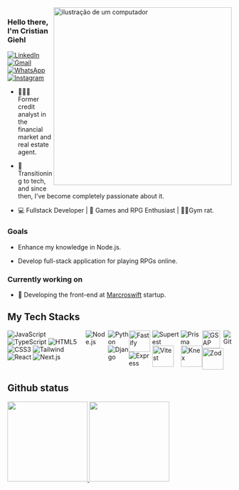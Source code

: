 <img src="https://raw.githubusercontent.com/MicaelliMedeiros/micaellimedeiros/master/image/computer-illustration.png" alt="ilustração de um computador" min-width="400px" max-width="400px" width="400px" align="right">

<h3>Hello there, I'm Cristian Giehl</h3>

<div>
  <a href="https://www.linkedin.com/in/cristian-giehl-5b3539b4/" title="LinkedIn" target="_blank">
    <img src="https://img.shields.io/badge/-Linkedin-0e76a8?style=flat-square&logo=Linkedin&logoColor=white&link=https://www.linkedin.com/in/cristian-giehl-5b3539b4/" alt="LinkedIn" />
  </a>  
  
  <a href="mailto:cristiangiehl@gmail.com" title="Gmail">
    <img src="https://img.shields.io/badge/-Gmail-FF0000?style=flat-square&labelColor=FF0000&logo=gmail&logoColor=white&link=mailto:cristiangiehl@gmail.com" alt="Gmail"/>
  </a>
  
  <a href="https://wa.me/5547991115903" title="WhatsApp" target="_blank">
    <img src="https://img.shields.io/badge/-WhatsApp-25d366?style=flat-square&labelColor=25d366&logo=whatsapp&logoColor=white&link=https://wa.me/5547991115903" alt="WhatsApp" />
  </a>
  
  <a href="https://www.instagram.com/cristian.giehl/" title="Instagram" target="_blank">
    <img src="https://img.shields.io/badge/-Instagram-DF0174?style=flat-square&labelColor=DF0174&logo=instagram&logoColor=white&link=https://www.instagram.com/cristian.giehl/" alt="Instagram" />
  </a>
</div>

<ul>
  <li>
    <p align="left"> 
      👨🏻‍💼 Former credit analyst in the financial market and real estate agent.
    </p>
  </li>
  <li>
    <p align="left"> 
      🤖 Transitioning to tech, and since then, I've become completely passionate about it.
    </p>
  </li>
    <li>
    <p align="left"> 
      💻 Fullstack Developer | 🎲 Games and RPG Enthusiast | 🏋🏻Gym rat.
    </p>
  </li>  
</ul>

<h3>Goals</h3>
<ul>
  <li>
    <p>
      Enhance my knowledge in Node.js.
    </p>
  </li>
  
  <li>
    <p>
      Develop full-stack application for playing RPGs online.
    </p>
  </li>
</ul>

<div>
  <h3>Currently working on</h3>
  <ul>
    <li>
      <p>
        🌱 Developing the front-end at <a href="https://www.linkedin.com/company/macroswift/about/" title="MacroSwift linkedin" target="_blank">Marcroswift</a>  startup.
      </p>
    </li>
    
  </ul>
    
</div>



## My Tech Stacks
<div style="display: flex;">  
  <div>
    <img src="https://img.icons8.com/?size=48&id=108784&format=png&color=000000" alt="JavaScript"/>
    <img src="https://img.icons8.com/color/48/000000/typescript.png" alt="TypeScript"/>
    <img src="https://img.icons8.com/color/48/000000/html-5.png" alt="HTML5"/>
    <img src="https://img.icons8.com/color/48/000000/css3.png" alt="CSS3"/>
    <img src="https://img.icons8.com/?size=48&id=x7XMNGh2vdqA&format=png&color=000000" alt="Tailwind"/>
    <img src="https://img.icons8.com/?size=48&id=NfbyHexzVEDk&format=png&color=000000" alt="React"/>
    <img src="https://img.icons8.com/color/48/ffffff/nextjs.png" alt="Next.js"/>  
  </div>

  <div>
    <img src="https://img.icons8.com/color/48/000000/nodejs.png" alt="Node.js"/>
  </div>

  <div>
    <img src="https://img.icons8.com/color/48/000000/python.png" alt="Python"/>
    <img src="https://img.icons8.com/color/48/000000/django.png" alt="Django"/>
  </div>
  
  <div>    
    <img src="https://cdn.jsdelivr.net/gh/devicons/devicon@latest/icons/fastify/fastify-original.svg" alt="Fastify" width="48px"/>
    <img src="https://img.icons8.com/color/50/000000/express-js.png" alt="Express"/>
  </div>
  
  <div>
    <img src="https://img.icons8.com/color/50/000000/test-tube.png" alt="Supertest"/>
    <img src="https://vitest.dev/logo-shadow.svg" width="48px" alt="Vitest"/>
  </div>
  
  <div>  
    <img src="https://img.icons8.com/?size=48&id=zJh5Gyrd6ZKu&format=png&color=000000" alt="Prisma"/>
    <img src="https://icon.icepanel.io/Technology/svg/Knex.js.svg" width="48px" alt="Knex"/>
  </div>

  <div>
    <img src="https://cdn.worldvectorlogo.com/logos/gsap-greensock.svg" width="40px" alt="GSAP"/>  
    <img src="https://zod.dev/logo.svg" width="48px" alt="Zod"/> 
  </div>

  <div>
    <img src="https://img.icons8.com/color/48/000000/git.png" alt="Git"/>
  </div>
</div>
  

## Github status
<div style="display: flex; align-items: center;">
  <a href="https://github.com/cristiangiehl1">
  <img height="180em" src="https://github-readme-stats.vercel.app/api/top-langs/?username=cristiangiehl1&layout=compact&langs_count=7&theme=dracula"/>
<img height="180em" src="https://github-readme-stats.vercel.app/api?username=cristiangiehl1&show_icons=true&theme=dracula&include_all_commits=true&count_private=true"/>
</div>





